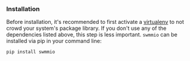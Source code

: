 ### Installation
Before installation, it's recommended to first activate a [virtualenv](https://github.com/pypa/virtualenv) to 
not crowd your system's package library. If you don't use any of the dependencies listed above, 
this step is less important. `swmmio` can be installed via pip in your command line:

```console
pip install swmmio
```
